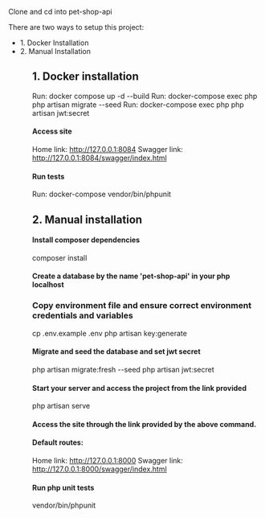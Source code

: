 <p> Clone and cd into pet-shop-api</p>
There are two ways to setup this project:
<ul>
<li>1. Docker Installation</li>
<li>2. Manual Installation</li>
<ul>

## 1. Docker installation

Run: docker compose up -d --build
Run: docker-compose exec php php artisan migrate --seed
Run: docker-compose exec php php artisan jwt:secret

#### Access site

Home link: http://127.0.0.1:8084
Swagger link: http://127.0.0.1:8084/swagger/index.html

#### Run tests

Run: docker-compose vendor/bin/phpunit

## 2. Manual installation

#### Install composer dependencies

composer install

#### Create a database by the name 'pet-shop-api' in your php localhost

### Copy environment file and ensure correct environment credentials and variables

cp .env.example .env
php artisan key:generate

#### Migrate and seed the database and set jwt secret

php artisan migrate:fresh --seed
php artisan jwt:secret

#### Start your server and access the project from the link provided

php artisan serve

#### Access the site through the link provided by the above command.

#### Default routes:

Home link: http://127.0.0.1:8000
Swagger link: http://127.0.0.1:8000/swagger/index.html

#### Run php unit tests

vendor/bin/phpunit
